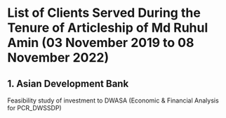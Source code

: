 # List of Clients Served During the Tenure of Articleship of Md Ruhul Amin (03 November 2019 to 08 November 2022)
## 1. Asian Development Bank
Feasibility study of investment to DWASA (Economic & Financial Analysis for PCR_DWSSDP)
